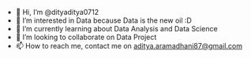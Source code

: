 - 👋 Hi, I’m @dityaditya0712
- 👀 I’m interested in Data because Data is the new oil :D
- 🌱 I’m currently learning about Data Analysis and Data Science
- 💞️ I’m looking to collaborate on Data Project
- 📫 How to reach me, contact me on aditya.aramadhani87@gmail.com

<!---
dityaditya0712/dityaditya0712 is a ✨ special ✨ repository because its `README.md` (this file) appears on your GitHub profile.
You can click the Preview link to take a look at your changes.
--->
